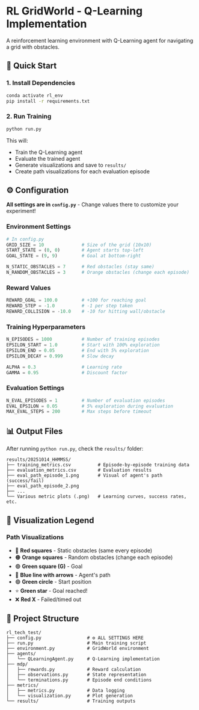 # RL GridWorld - Q-Learning Implementation

A reinforcement learning environment with Q-Learning agent for navigating a grid with obstacles.

## 🎯 Quick Start

### 1. Install Dependencies
```bash
conda activate rl_env
pip install -r requirements.txt
```

### 2. Run Training
```bash
python run.py
```

This will:
- Train the Q-Learning agent
- Evaluate the trained agent
- Generate visualizations and save to `results/`
- Create path visualizations for each evaluation episode

## ⚙️ Configuration

**All settings are in `config.py`** - Change values there to customize your experiment!

### Environment Settings

```python
# In config.py
GRID_SIZE = 10              # Size of the grid (10x10)
START_STATE = (0, 0)        # Agent starts top-left
GOAL_STATE = (9, 9)         # Goal at bottom-right

N_STATIC_OBSTACLES = 7      # Red obstacles (stay same)
N_RANDOM_OBSTACLES = 3      # Orange obstacles (change each episode)
```

### Reward Values

```python
REWARD_GOAL = 100.0         # +100 for reaching goal
REWARD_STEP = -1.0          # -1 per step taken
REWARD_COLLISION = -10.0    # -10 for hitting wall/obstacle
```

### Training Hyperparameters

```python
N_EPISODES = 1000           # Number of training episodes
EPSILON_START = 1.0         # Start with 100% exploration
EPSILON_END = 0.05          # End with 5% exploration
EPSILON_DECAY = 0.999       # Slow decay

ALPHA = 0.3                 # Learning rate
GAMMA = 0.95                # Discount factor
```

### Evaluation Settings

```python
N_EVAL_EPISODES = 1         # Number of evaluation episodes
EVAL_EPSILON = 0.05         # 5% exploration during evaluation
MAX_EVAL_STEPS = 200        # Max steps before timeout
```

## 📊 Output Files

After running `python run.py`, check the `results/` folder:

```
results/20251014_HHMMSS/
├── training_metrics.csv          # Episode-by-episode training data
├── evaluation_metrics.csv        # Evaluation results
├── eval_path_episode_1.png       # Visual of agent's path (success/fail)
├── eval_path_episode_2.png
├── ...
└── Various metric plots (.png)   # Learning curves, success rates, etc.
```

## 🎨 Visualization Legend

### Path Visualizations
- 🔴 **Red squares** - Static obstacles (same every episode)
- 🟠 **Orange squares** - Random obstacles (change each episode)
- 🟢 **Green square (G)** - Goal
- 🔵 **Blue line with arrows** - Agent's path
- 🟢 **Green circle** - Start position
- ⭐ **Green star** - Goal reached!
- ❌ **Red X** - Failed/timed out



## 📁 Project Structure

```
rl_tech_test/
├── config.py                 # ⚙️ ALL SETTINGS HERE
├── run.py                    # Main training script
├── environment.py            # GridWorld environment
├── agents/
│   └── QLearningAgent.py     # Q-Learning implementation
├── mdp/
│   ├── rewards.py            # Reward calculation
│   ├── observations.py       # State representation
│   └── terminations.py       # Episode end conditions
├── metrics/
│   ├── metrics.py            # Data logging
│   └── visualization.py      # Plot generation
└── results/                  # Training outputs
```


